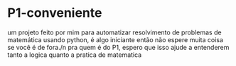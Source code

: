 # P1-conveniente
um projeto feito por mim para automatizar resolvimento de problemas de matemática usando python, é algo iniciante então não espere muita coisa se você é de fora./n pra quem é do P1, espero que isso ajude a entenderem tanto a logica quanto a pratica de matematica
